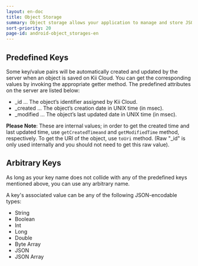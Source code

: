 ```yaml
---
layout: en-doc
title: Object Storage
summary: Object storage allows your application to manage and store JSON-style objects with arbitrary key/value pairs. You can freely define your objects by adding any JSON-encodable data without ever having to do any server-side customization.
sort-priority: 20
page-id: android-object_storages-en
---
```

## Predefined Keys

Some key/value pairs will be automatically created and updated by the server when an object is saved on Kii Cloud.  You can get the corresponding values by invoking the appropriate getter method. The predefined attributes on the server are listed below:

 * \_id ... The object’s identifier assigned by Kii Cloud.
 * \_created ... The object’s creation date in UNIX time (in msec).
 * \_modified ... The object’s last updated date in UNIX time (in msec).

**Please Note**: These are internal values; in order to get the created time and last updated time, use `getCreatedTimeand` and `getModifiedTime` method, respectively.  To get the URI of the object, use `toUri` method.  (Raw "_id" is only used internally and you should not need to get this raw value).


## Arbitrary Keys

As long as your key name does not collide with any of the predefined keys mentioned above, you can use any arbitrary name.

A key's associated value can be any of the following JSON-encodable types:

 * String
 * Boolean
 * Int
 * Long
 * Double
 * Byte Array
 * JSON
 * JSON Array
